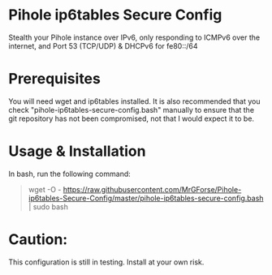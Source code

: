 # Pihole ip6tables Secure Config
Stealth your Pihole instance over IPv6, only responding to ICMPv6 over the internet, and Port 53 (TCP/UDP) & DHCPv6 for fe80::/64

# Prerequisites
You will need wget and ip6tables installed. It is also recommended that you check "pihole-ip6tables-secure-config.bash" manually to ensure that the git repository has not been compromised, not that I would expect it to be.

# Usage & Installation
In bash, run the following command:
> wget -O - https://raw.githubusercontent.com/MrGForse/Pihole-ip6tables-Secure-Config/master/pihole-ip6tables-secure-config.bash | sudo bash

# Caution:
This configuration is still in testing. Install at your own risk.
